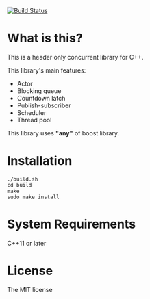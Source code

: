 [![Build Status](https://travis-ci.org/yksz/cpp-concurrent-library.svg?branch=master)](https://travis-ci.org/yksz/cpp-concurrent-library)

# What is this?
This is a header only concurrent library for C++.

This library's main features:
- Actor
- Blocking queue
- Countdown latch
- Publish-subscriber
- Scheduler
- Thread pool

This library uses **"any"** of boost library.

# Installation
```shell
./build.sh
cd build
make
sudo make install
```

# System Requirements
C++11 or later

# License
The MIT license
